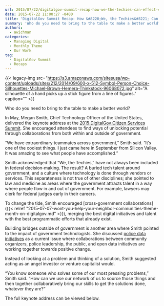 ```yaml
---
url: 2015/07/22/digitalgov-summit-recap-how-we-the-techies-can-effect-change.md
date: 2015-07-22 11:00:27 -0400
title: 'DigitalGov Summit Recap: How &#8220;We, the Techies&#8221; Can Effect Change'
summary: 'Who do you need to bring to the table to make a better world? In May, Megan Smith, Chief Technology Officer of the United States, delivered the keynote address at the 2015 DigitalGov Citizen Services Summit. She encouraged attendees to find ways of unlocking potential through collaborations from both within and outside of government. &ldquo;We'
authors:
  - awichman
categories:
  - Managing Digital
  - Monthly Theme
  - Our Work
tag:
  - DigitalGov Summit
  - Recaps
---
```


{{< legacy-img src="https://s3.amazonaws.com/sitesusa/wp-content/uploads/sites/212/2014/09/600-x-512-Symbol-Person-Choice-Silhouettes-Michael-Brown-Hemera-Thinkstock-96068072.jpg" alt="A silhouette of a hand picks up a stick figure from a line of figures." caption="" >}} 

Who do you need to bring to the table to make a better world?

In May, Megan Smith, Chief Technology Officer of the United States, delivered the keynote address at the [2015 DigitalGov Citizen Services Summit](https://summit.WHATEVER/). She encouraged attendees to find ways of unlocking potential through collaborations from both within and outside of government.

“We have extraordinary teammates across government,” Smith said. “It’s one of the coolest things. I just came here in September from Silicon Valley. It was amazing to see what people have accomplished.”

Smith acknowledged that “We, the Techies,” have not always been included in federal decision-making. The result? A buried tech talent around government, and a culture where technology is done through vendors or services. This separateness is not true of other disciplines; she pointed to law and medicine as areas where the government attracts talent in a way where people flow in and out of government. For example, lawyers may clerk for federal judges early in their careers.

To change the tide, Smith encouraged [cross-government collaborations]({{< relref "2015-07-07-wont-you-help-your-neighbor-communities-theme-month-on-digitalgov.md" >}}), merging the best digital initiatives and talent with the best programmatic efforts that already exist.

Building bridges outside of government is another area where Smith pointed to the impact of government technologists. She discussed [police data initiatives](https://www.whitehouse.gov/blog/2015/05/18/launching-police-data-initiative) as a current issue where collaborations between community organizers, police leadership, the public, and open data initiatives are working together towards positive change.

Instead of looking at a problem and thinking of a solution, Smith suggested acting as an angel investor or venture capitalist would.

“You know someone who solves some of our most pressing problems,” Smith said. “How can we use our network of us to source those things and then together collaboratively bring our skills to get the solutions done, whatever they are?”

The full keynote address can be viewed below.